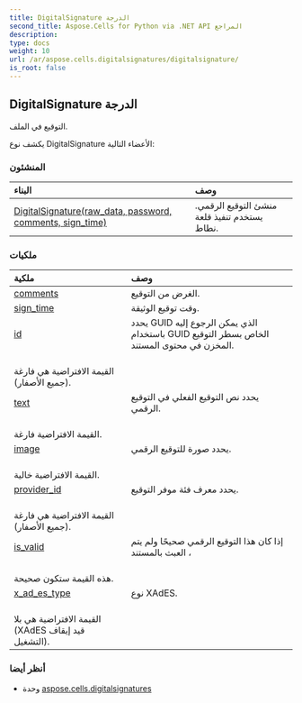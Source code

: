 ```yaml
---
title: DigitalSignature الدرجة
second_title: Aspose.Cells for Python via .NET API المراجع
description:
type: docs
weight: 10
url: /ar/aspose.cells.digitalsignatures/digitalsignature/
is_root: false
---
```

##  DigitalSignature الدرجة
التوقيع في الملف.



يكشف نوع DigitalSignature الأعضاء التالية:

###  المنشئون
| البناء| وصف|
| :- | :- |
| [DigitalSignature(raw_data, password, comments, sign_time)](/cells/python-net/ar/aspose.cells.digitalsignatures/digitalsignature/__init__/#bytes-str-str-DateTime) | منشئ التوقيع الرقمي. يستخدم تنفيذ قلعة نطاط.|


###  ملكيات
| ملكية| وصف|
| :- | :- |
| [comments](/cells/python-net/ar/aspose.cells.digitalsignatures/digitalsignature/comments) | الغرض من التوقيع.|
| [sign_time](/cells/python-net/ar/aspose.cells.digitalsignatures/digitalsignature/sign_time) | وقت توقيع الوثيقة.|
| [id](/cells/python-net/ar/aspose.cells.digitalsignatures/digitalsignature/id) |يحدد GUID الذي يمكن الرجوع إليه باستخدام GUID الخاص بسطر التوقيع المخزن في محتوى المستند.<br/> القيمة الافتراضية هي فارغة (جميع الأصفار).|
| [text](/cells/python-net/ar/aspose.cells.digitalsignatures/digitalsignature/text) | يحدد نص التوقيع الفعلي في التوقيع الرقمي.<br/> القيمة الافتراضية فارغة.|
| [image](/cells/python-net/ar/aspose.cells.digitalsignatures/digitalsignature/image) | يحدد صورة للتوقيع الرقمي.<br/> القيمة الافتراضية خالية.|
| [provider_id](/cells/python-net/ar/aspose.cells.digitalsignatures/digitalsignature/provider_id) | يحدد معرف فئة موفر التوقيع.<br/> القيمة الافتراضية هي فارغة (جميع الأصفار).|
| [is_valid](/cells/python-net/ar/aspose.cells.digitalsignatures/digitalsignature/is_valid) | إذا كان هذا التوقيع الرقمي صحيحًا ولم يتم العبث بالمستند ،<br/> هذه القيمة ستكون صحيحة.|
| [x_ad_es_type](/cells/python-net/ar/aspose.cells.digitalsignatures/digitalsignature/x_ad_es_type) | نوع XAdES.<br/> القيمة الافتراضية هي بلا (XAdES قيد إيقاف التشغيل).|



###  أنظر أيضا
* وحدة [aspose.cells.digitalsignatures](..)
